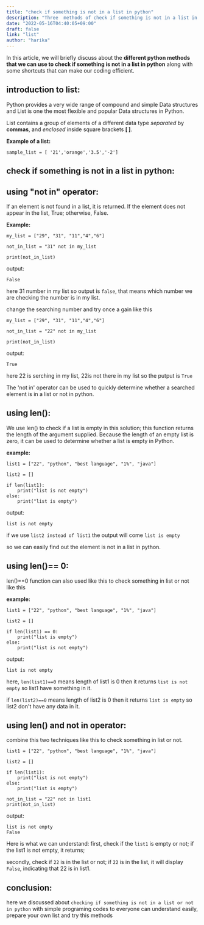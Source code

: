 ```yaml
---
title: "check if something is not in a list in python"
description: "Three  methods of check if something is not in a list in python"
date: "2022-05-16T04:40:05+09:00"
draft: false
link: "list"
author: "harika"
---
```


In this article, we will briefly discuss about the **different python methods that we can use to check if something is not in a list in python** along with some shortcuts that can make our coding efficient.

## introduction to list:
Python provides a very wide range of compound and simple Data structures and List is one the most flexible and popular Data structures in Python.

List contains a group of elements of a different data type *separated* by **commas**, and *enclosed* inside square brackets **[ ]**. 

**Example of a list:**
```
sample_list = [ '21','orange','3.5','-2']
```

## check if something is not in a list in python:
## using "not in" operator:

If an element is not found in a list, it is returned.
If the element does not appear in the list, True; otherwise, False.

**Example:**
```
my_list = ["29", "31", "11","4","6"]

not_in_list = "31" not in my_list

print(not_in_list)
```
output:
```
False
```
here 31 number in my list so output is `false`, that means which number we are checking the number is in my list.

change the searching number and try once a gain like this

```
my_list = ["29", "31", "11","4","6"]

not_in_list = "22" not in my_list

print(not_in_list)
```
output:
```
True
```
here 22 is serching in my list, 22is not there in my list so the putput is `True`

The 'not in' operator can be used to quickly determine whether a searched element is in a list or not in python.

## using len():

We use len() to check if a list is empty in this solution; this function returns the length of the argument supplied.
Because the length of an empty list is zero, it can be used to determine whether a list is empty in Python.

**example:**
```
list1 = ["22", "python", "best language", "1%", "java"]

list2 = []

if len(list1):
    print("list is not empty")
else:
    print("list is empty")
```
output:
```
list is not empty
```
if we use `list2 instead of list1` the output will come `list is empty`

so we can easily find out the element is not in a list in python.


## using len()== 0:
len()==0 function can also used like this to check something in list or not like this 

**example:**

```
list1 = ["22", "python", "best language", "1%", "java"]

list2 = []

if len(list1) == 0:
    print("list is empty")
else:
    print("list is not empty")

```
output:
```
list is not empty
```
here, `len(list1)==0` means length of list1 is 0 then it returns  `list is not empty` so list1 have something in it.

if `len(list2)==0` means length of list2 is 0 then it returns  `list is empty` so list2 don't have any data in it.

## using len() and not in operator:

combine this two techniques like this to check something in list or not.
```
list1 = ["22", "python", "best language", "1%", "java"]

list2 = []

if len(list1):
    print("list is not empty")
else:
    print("list is empty")

not_in_list = "22" not in list1
print(not_in_list)  
```
output:
```
list is not empty
False
```
Here is what we can understand: first, check if the `list1` is empty or not; if the list1 is not empty, it returns; 

secondly, check if `22` is in the list or not; if `22` is in the list, it will display `False`, indicating that 22 is in list1. 

## conclusion:
here we discussed about `checking if something is not in a list or not in python` with simple programing  codes to everyone can understand easily, prepare your own list and try this methods